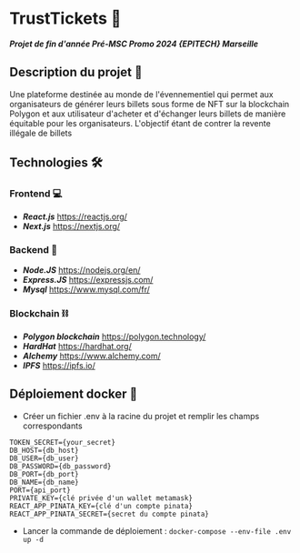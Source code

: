 # TrustTickets 🎫
***Projet de fin d'année Pré-MSC Promo 2024 {EPITECH} Marseille***

## Description du projet 🔬
Une plateforme destinée au monde de l'évennementiel qui permet aux organisateurs de générer leurs billets sous forme de NFT sur la blockchain Polygon et aux utilisateur d'acheter et d'échanger leurs billets de manière équitable pour les organisateurs. L'objectif étant de contrer la revente illégale de billets

## Technologies 🛠

  ### Frontend 💻
  
  - ***React.js*** https://reactjs.org/
  - ***Next.js*** https://nextjs.org/
  
  
  ### Backend 📡
  
  - ***Node.JS*** https://nodejs.org/en/
  - ***Express.JS*** https://expressjs.com/
  - ***Mysql*** https://www.mysql.com/fr/
  
  ### Blockchain ⛓
  
  - ***Polygon blockchain*** https://polygon.technology/
  - ***HardHat*** https://hardhat.org/
  - ***Alchemy*** https://www.alchemy.com/
  - ***IPFS*** https://ipfs.io/


## Déploiement docker 🌊
  - Créer un fichier .env à la racine du projet et remplir les champs correspondants
```
TOKEN_SECRET={your_secret}
DB_HOST={db_host}
DB_USER={db_user}
DB_PASSWORD={db_password}
DB_PORT={db_port}
DB_NAME={db_name}
PORT={api_port}
PRIVATE_KEY={clé privée d'un wallet metamask}
REACT_APP_PINATA_KEY={clé d'un compte pinata}
REACT_APP_PINATA_SECRET={secret du compte pinata}
```
  - Lancer la commande de déploiement : ``docker-compose --env-file .env up -d``
